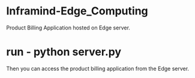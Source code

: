 # Inframind-Edge_Computing
Product Billing Application hosted on Edge server.
# run - python server.py 

Then you can access the product billing application from the Edge server.

